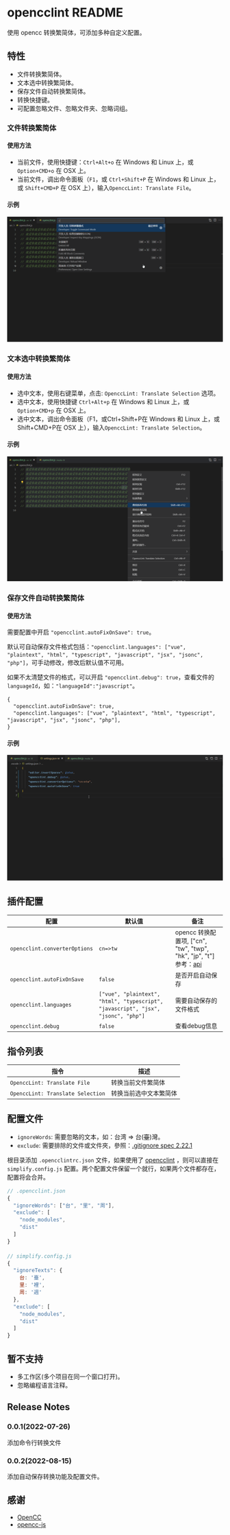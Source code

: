 # opencclint README

使用 opencc 转换繁简体，可添加多种自定义配置。

## 特性

- 文件转换繁简体。
- 文本选中转换繁简体。
- 保存文件自动转换繁简体。
- 转换快捷键。
- 可配置忽略文件、忽略文件夹、忽略词组。

### 文件转换繁简体

#### 使用方法

- 当前文件，使用快捷键：`Ctrl+Alt+o` 在 Windows 和 Linux 上，或 `Option+CMD+o` 在 OSX 上。
- 当前文件，调出命令面板（`F1`，或 `Ctrl+Shift+P` 在 Windows 和 Linux 上，或 `Shift+CMD+P` 在 OSX 上），输入`OpenccLint: Translate File`。

#### 示例

![文件转换繁简体](images/file.gif)

### 文本选中转换繁简体

#### 使用方法

- 选中文本，使用右键菜单，点击: `OpenccLint: Translate Selection` 选项。
- 选中文本，使用快捷键 `Ctrl+Alt+p` 在 Windows 和 Linux 上，或 `Option+CMD+p` 在 OSX 上。
- 选中文本，调出命令面板（F1，或Ctrl+Shift+P在 Windows 和 Linux 上，或Shift+CMD+P在 OSX 上），输入`OpenccLint: Translate Selection`。

#### 示例

![文本选中转换繁简体](images/selection.gif)

### 保存文件自动转换繁简体

#### 使用方法

需要配置中开启 `"opencclint.autoFixOnSave": true`。

默认可自动保存文件格式包括：`"opencclint.languages": ["vue", "plaintext", "html", "typescript", "javascript", "jsx", "jsonc", "php"]`，可手动修改，修改后默认值不可用。

如果不太清楚文件的格式，可以开启 `"opencclint.debug": true`，查看文件的 `languageId`，如：`"languageId":"javascript"`。

```jsonc
{
  "opencclint.autoFixOnSave": true,
  "opencclint.languages": ["vue", "plaintext", "html", "typescript", "javascript", "jsx", "jsonc", "php"],
}
```

#### 示例

![保存自动转换](images/autoSave.gif)

## 插件配置

|      配置       |           默认值 |           备注  |
|-----------------|-----------------|-----------------|
|`opencclint.converterOptions`|`cn=>tw`|opencc 转换配置项, ["cn", "tw", "twp", "hk", "jp", "t"] 参考：[api](https://github.com/nk2028/opencc-js#api)|
|`opencclint.autoFixOnSave`|`false`|是否开启自动保存|
|`opencclint.languages`|`["vue", "plaintext", "html", "typescript", "javascript", "jsx", "jsonc", "php"]`|需要自动保存的文件格式|
|`opencclint.debug`|`false`|查看debug信息|

## 指令列表

|指令|描述|
|---|----|
|`OpenccLint: Translate File`| 转换当前文件繁简体|
|`OpenccLint: Translate Selection`| 转换当前选中文本繁简体|

## 配置文件

- `ignoreWords`: 需要忽略的文本，如：台湾 => 台(~~臺~~)灣。
- `exclude`: 需要排除的文件或文件夾，參照：[.gitignore spec 2.22.1](https://git-scm.com/docs/gitignore)

根目录添加 `.opencclintrc.json` 文件，如果使用了 [opencclint](https://github.com/hddhyq/opencclint) ，则可以直接在 `simplify.config.js` 配置。两个配置文件保留一个就行，如果两个文件都存在，配置将会合并。

```js
// .opencclint.json
{
  "ignoreWords": ["台", "里", "周"],
  "exclude": [
    "node_modules",
    "dist"
  ]
}

// simplify.config.js
{
  "ignoreTexts": {
    台: '臺',
    里: '裡',
    周: '週'
  },
  "exclude": [
    "node_modules",
    "dist"
  ]
}
```

## 暂不支持

- 多工作区(多个项目在同一个窗口打开)。
- 忽略编程语言注释。

## Release Notes

### 0.0.1(2022-07-26)

添加命令行转换文件

### 0.0.2(2022-08-15)

添加自动保存转换功能及配置文件。

## 感谢

- [OpenCC](https://github.com/BYVoid/OpenCC)
- [opencc-js](https://github.com/nk2028/opencc-js)
